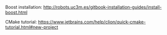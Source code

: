 Boost installation: http://robots.uc3m.es/gitbook-installation-guides/install-boost.html

CMake tutorial: https://www.jetbrains.com/help/clion/quick-cmake-tutorial.html#new-project
